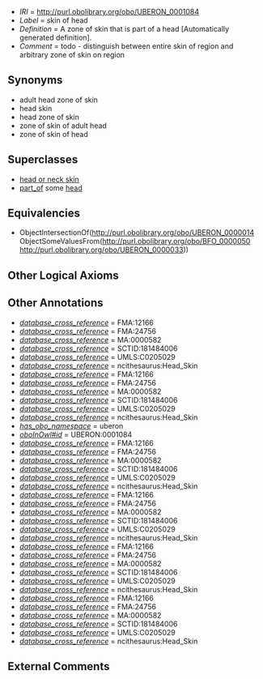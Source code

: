  * *IRI* = http://purl.obolibrary.org/obo/UBERON_0001084
 * *Label* = skin of head
 * *Definition* = A zone of skin that is part of a head [Automatically generated definition].
 * *Comment* = todo - distinguish between entire skin of region and arbitrary zone of skin on region

## Synonyms

 * adult head zone of skin
 * head skin
 * head zone of skin
 * zone of skin of adult head
 * zone of skin of head

## Superclasses

 * [head or neck skin](../../UBERON/80/UBERON_0012180.md)
 * [part_of](../../BFO/50/BFO_0000050.md) some [head](../../UBERON/33/UBERON_0000033.md)

## Equivalencies

 * ObjectIntersectionOf(<http://purl.obolibrary.org/obo/UBERON_0000014> ObjectSomeValuesFrom(<http://purl.obolibrary.org/obo/BFO_0000050> <http://purl.obolibrary.org/obo/UBERON_0000033>))

## Other Logical Axioms


## Other Annotations

 * *[database_cross_reference](../../ef/oboInOwl#hasDbXref.md)* = FMA:12166
 * *[database_cross_reference](../../ef/oboInOwl#hasDbXref.md)* = FMA:24756
 * *[database_cross_reference](../../ef/oboInOwl#hasDbXref.md)* = MA:0000582
 * *[database_cross_reference](../../ef/oboInOwl#hasDbXref.md)* = SCTID:181484006
 * *[database_cross_reference](../../ef/oboInOwl#hasDbXref.md)* = UMLS:C0205029
 * *[database_cross_reference](../../ef/oboInOwl#hasDbXref.md)* = ncithesaurus:Head_Skin
 * *[database_cross_reference](../../ef/oboInOwl#hasDbXref.md)* = FMA:12166
 * *[database_cross_reference](../../ef/oboInOwl#hasDbXref.md)* = FMA:24756
 * *[database_cross_reference](../../ef/oboInOwl#hasDbXref.md)* = MA:0000582
 * *[database_cross_reference](../../ef/oboInOwl#hasDbXref.md)* = SCTID:181484006
 * *[database_cross_reference](../../ef/oboInOwl#hasDbXref.md)* = UMLS:C0205029
 * *[database_cross_reference](../../ef/oboInOwl#hasDbXref.md)* = ncithesaurus:Head_Skin
 * *[has_obo_namespace](../../ce/oboInOwl#hasOBONamespace.md)* = uberon
 * *[oboInOwl#id](../../id/oboInOwl#id.md)* = UBERON:0001084
 * *[database_cross_reference](../../ef/oboInOwl#hasDbXref.md)* = FMA:12166
 * *[database_cross_reference](../../ef/oboInOwl#hasDbXref.md)* = FMA:24756
 * *[database_cross_reference](../../ef/oboInOwl#hasDbXref.md)* = MA:0000582
 * *[database_cross_reference](../../ef/oboInOwl#hasDbXref.md)* = SCTID:181484006
 * *[database_cross_reference](../../ef/oboInOwl#hasDbXref.md)* = UMLS:C0205029
 * *[database_cross_reference](../../ef/oboInOwl#hasDbXref.md)* = ncithesaurus:Head_Skin
 * *[database_cross_reference](../../ef/oboInOwl#hasDbXref.md)* = FMA:12166
 * *[database_cross_reference](../../ef/oboInOwl#hasDbXref.md)* = FMA:24756
 * *[database_cross_reference](../../ef/oboInOwl#hasDbXref.md)* = MA:0000582
 * *[database_cross_reference](../../ef/oboInOwl#hasDbXref.md)* = SCTID:181484006
 * *[database_cross_reference](../../ef/oboInOwl#hasDbXref.md)* = UMLS:C0205029
 * *[database_cross_reference](../../ef/oboInOwl#hasDbXref.md)* = ncithesaurus:Head_Skin
 * *[database_cross_reference](../../ef/oboInOwl#hasDbXref.md)* = FMA:12166
 * *[database_cross_reference](../../ef/oboInOwl#hasDbXref.md)* = FMA:24756
 * *[database_cross_reference](../../ef/oboInOwl#hasDbXref.md)* = MA:0000582
 * *[database_cross_reference](../../ef/oboInOwl#hasDbXref.md)* = SCTID:181484006
 * *[database_cross_reference](../../ef/oboInOwl#hasDbXref.md)* = UMLS:C0205029
 * *[database_cross_reference](../../ef/oboInOwl#hasDbXref.md)* = ncithesaurus:Head_Skin
 * *[database_cross_reference](../../ef/oboInOwl#hasDbXref.md)* = FMA:12166
 * *[database_cross_reference](../../ef/oboInOwl#hasDbXref.md)* = FMA:24756
 * *[database_cross_reference](../../ef/oboInOwl#hasDbXref.md)* = MA:0000582
 * *[database_cross_reference](../../ef/oboInOwl#hasDbXref.md)* = SCTID:181484006
 * *[database_cross_reference](../../ef/oboInOwl#hasDbXref.md)* = UMLS:C0205029
 * *[database_cross_reference](../../ef/oboInOwl#hasDbXref.md)* = ncithesaurus:Head_Skin

## External Comments

